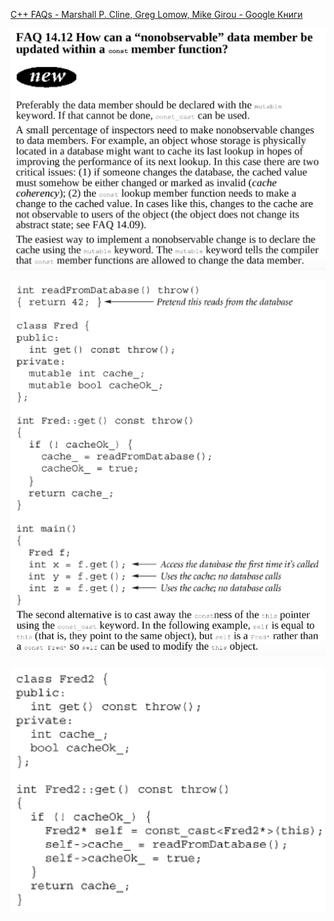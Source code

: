 [C++ FAQs - Marshall P. Cline, Greg Lomow, Mike Girou - Google Книги](https://books.google.kz/books?id=Z-G-sZy-1T8C&printsec=frontcover&hl=ru)

![](1.png)

![](2.png)

![](3.png)
